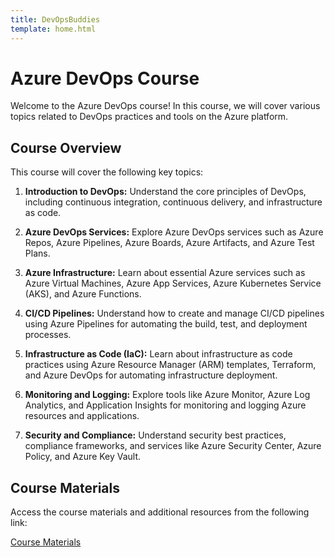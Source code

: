 ```yaml
---
title: DevOpsBuddies
template: home.html
---
```

# Azure DevOps Course

Welcome to the Azure DevOps course! In this course, we will cover various topics related to DevOps practices and tools on the Azure platform.

## Course Overview

This course will cover the following key topics:

1. **Introduction to DevOps:** Understand the core principles of DevOps, including continuous integration, continuous delivery, and infrastructure as code.

2. **Azure DevOps Services:** Explore Azure DevOps services such as Azure Repos, Azure Pipelines, Azure Boards, Azure Artifacts, and Azure Test Plans.

3. **Azure Infrastructure:** Learn about essential Azure services such as Azure Virtual Machines, Azure App Services, Azure Kubernetes Service (AKS), and Azure Functions.

4. **CI/CD Pipelines:** Understand how to create and manage CI/CD pipelines using Azure Pipelines for automating the build, test, and deployment processes.

5. **Infrastructure as Code (IaC):** Learn about infrastructure as code practices using Azure Resource Manager (ARM) templates, Terraform, and Azure DevOps for automating infrastructure deployment.

6. **Monitoring and Logging:** Explore tools like Azure Monitor, Azure Log Analytics, and Application Insights for monitoring and logging Azure resources and applications.

7. **Security and Compliance:** Understand security best practices, compliance frameworks, and services like Azure Security Center, Azure Policy, and Azure Key Vault.

## Course Materials

Access the course materials and additional resources from the following link:

[Course Materials](https://drive.google.com/file/d/160zFYmcYpg31yaL-WlaXfH01mD5COaxI/view?usp=sharing)

